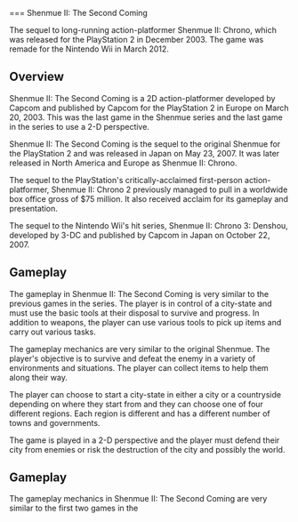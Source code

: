 
===
Shenmue II: The Second Coming

The sequel to long-running action-platformer Shenmue II: Chrono, which was released for the PlayStation 2 in December 2003. The game was remade for the Nintendo Wii in March 2012.

## Overview

Shenmue II: The Second Coming is a 2D action-platformer developed by Capcom and published by Capcom for the PlayStation 2 in Europe on March 20, 2003. This was the last game in the Shenmue series and the last game in the series to use a 2-D perspective.

Shenmue II: The Second Coming is the sequel to the original Shenmue for the PlayStation 2 and was released in Japan on May 23, 2007. It was later released in North America and Europe as Shenmue II: Chrono.

The sequel to the PlayStation's critically-acclaimed first-person action-platformer, Shenmue II: Chrono 2 previously managed to pull in a worldwide box office gross of $75 million. It also received acclaim for its gameplay and presentation.

The sequel to the Nintendo Wii's hit series, Shenmue II: Chrono 3: Denshou, developed by 3-DC and published by Capcom in Japan on October 22, 2007.

## Gameplay

The gameplay in Shenmue II: The Second Coming is very similar to the previous games in the series. The player is in control of a city-state and must use the basic tools at their disposal to survive and progress. In addition to weapons, the player can use various tools to pick up items and carry out various tasks.

The gameplay mechanics are very similar to the original Shenmue. The player's objective is to survive and defeat the enemy in a variety of environments and situations. The player can collect items to help them along their way.

The player can choose to start a city-state in either a city or a countryside depending on where they start from and they can choose one of four different regions. Each region is different and has a different number of towns and governments.

The game is played in a 2-D perspective and the player must defend their city from enemies or risk the destruction of the city and possibly the world.

## Gameplay

The gameplay mechanics in Shenmue II: The Second Coming are very similar to the first two games in the

